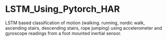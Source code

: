 # LSTM_Using_Pytorch_HAR

LSTM based classification of motion (walking. running, nordic walk, ascending stairs, descending stairs, rope jumping) using accelerometer and gyroscope readings from a foot mounted inertial sensor.
